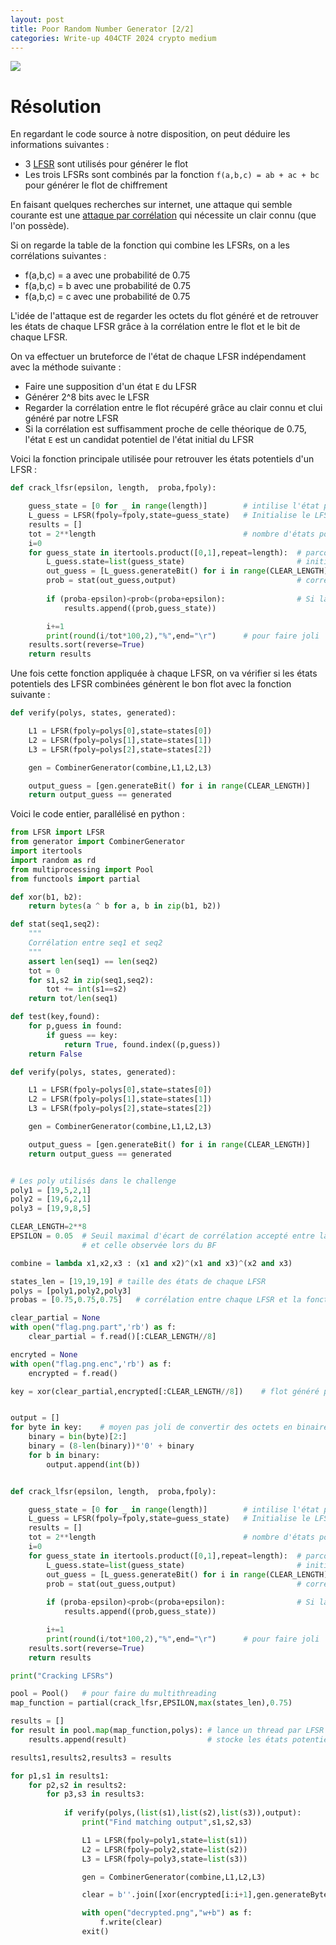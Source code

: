```yaml
---
layout: post
title: Poor Random Number Generator [2/2]
categories: Write-up 404CTF 2024 crypto medium
---
```

![](images/prng2_screenshot.png)

# Résolution

En regardant le code source à notre disposition, on peut déduire les informations suivantes :
- 3 [LFSR](https://fr.wikipedia.org/wiki/Registre_%C3%A0_d%C3%A9calage_%C3%A0_r%C3%A9troaction_lin%C3%A9aire) sont utilisés pour générer le flot
- Les trois LFSRs sont combinés par la fonction `f(a,b,c) = ab + ac + bc` pour générer le flot de chiffrement

En faisant quelques recherches sur internet, une attaque qui semble courante est une [attaque par corrélation](https://en.wikipedia.org/wiki/Correlation_attack) qui nécessite un clair connu (que l'on possède).

Si on regarde la table de la fonction qui combine les LFSRs, on a les corrélations suivantes :
- f(a,b,c) = a avec une probabilité de 0.75
- f(a,b,c) = b avec une probabilité de 0.75
- f(a,b,c) = c avec une probabilité de 0.75

L'idée de l'attaque est de regarder les octets du flot généré et de retrouver les états de chaque LFSR grâce à la corrélation entre le flot et le bit de chaque LFSR.

On va effectuer un bruteforce de l'état de chaque LFSR indépendament avec la méthode suivante :
- Faire une supposition d'un état `E` du LFSR
- Générer 2^8 bits avec le LFSR
- Regarder la corrélation entre le flot récupéré grâce au clair connu et clui généré par notre LFSR
- Si la corrélation est suffisamment proche de celle théorique de 0.75, l'état `E` est un candidat potentiel de l'état initial du LFSR

Voici la fonction principale utilisée pour retrouver les états potentiels d'un LFSR :
```python
def crack_lfsr(epsilon, length,  proba,fpoly):

	guess_state = [0 for _ in range(length)]		# intilise l'état pour un BF
	L_guess = LFSR(fpoly=fpoly,state=guess_state)	# Initialise le LFSR
	results = []
	tot = 2**length  								# nombre d'états potentiels
	i=0
	for guess_state in itertools.product([0,1],repeat=length):	# parcours tous les états potentiels
		L_guess.state=list(guess_state)							# initialise le LFSR avec l'état potentiel
		out_guess = [L_guess.generateBit() for i in range(CLEAR_LENGTH)]	# génère le flot de sortie du LFSR
		prob = stat(out_guess,output)							# corrélation entre le flot du challenge et du LFSR qu'on BF
		
		if (proba-epsilon)<prob<(proba+epsilon):				# Si la proba est suffisament proche (à un seuil epsilon qu'on choisi)
			results.append((prob,guess_state))

		i+=1
		print(round(i/tot*100,2),"%",end="\r")		# pour faire joli
	results.sort(reverse=True)
	return results
```

Une fois cette fonction appliquée à chaque LFSR, on va vérifier si les états potentiels des LFSR combinées génèrent le bon flot avec la fonction suivante :
```python
def verify(polys, states, generated):

	L1 = LFSR(fpoly=polys[0],state=states[0])
	L2 = LFSR(fpoly=polys[1],state=states[1])
	L3 = LFSR(fpoly=polys[2],state=states[2])

	gen = CombinerGenerator(combine,L1,L2,L3)

	output_guess = [gen.generateBit() for i in range(CLEAR_LENGTH)]
	return output_guess == generated
```

Voici le code entier, parallélisé en python :
```python
from LFSR import LFSR
from generator import CombinerGenerator
import itertools
import random as rd
from multiprocessing import Pool
from functools import partial

def xor(b1, b2):
	return bytes(a ^ b for a, b in zip(b1, b2))

def stat(seq1,seq2):
	"""
	Corrélation entre seq1 et seq2
	"""
	assert len(seq1) == len(seq2)
	tot = 0
	for s1,s2 in zip(seq1,seq2):
		tot += int(s1==s2)
	return tot/len(seq1)

def test(key,found):
	for p,guess in found:
		if guess == key:
			return True, found.index((p,guess))
	return False

def verify(polys, states, generated):

	L1 = LFSR(fpoly=polys[0],state=states[0])
	L2 = LFSR(fpoly=polys[1],state=states[1])
	L3 = LFSR(fpoly=polys[2],state=states[2])

	gen = CombinerGenerator(combine,L1,L2,L3)

	output_guess = [gen.generateBit() for i in range(CLEAR_LENGTH)]
	return output_guess == generated


# Les poly utilisés dans le challenge
poly1 = [19,5,2,1]
poly2 = [19,6,2,1]
poly3 = [19,9,8,5]

CLEAR_LENGTH=2**8
EPSILON = 0.05	# Seuil maximal d'écart de corrélation accepté entre la valeur théorique
				# et celle observée lors du BF

combine = lambda x1,x2,x3 : (x1 and x2)^(x1 and x3)^(x2 and x3)

states_len = [19,19,19]	# taille des états de chaque LFSR
polys = [poly1,poly2,poly3]
probas = [0.75,0.75,0.75]	# corrélation entre chaque LFSR et la fonction de combinaison

clear_partial = None
with open("flag.png.part",'rb') as f:
	clear_partial = f.read()[:CLEAR_LENGTH//8]

encryted = None
with open("flag.png.enc",'rb') as f:
	encrypted = f.read()

key = xor(clear_partial,encrypted[:CLEAR_LENGTH//8])	# flot généré par le challenge


output = []
for byte in key:	# moyen pas joli de convertir des octets en binaire
	binary = bin(byte)[2:]
	binary = (8-len(binary))*'0' + binary
	for b in binary:
		output.append(int(b))


def crack_lfsr(epsilon, length,  proba,fpoly):

	guess_state = [0 for _ in range(length)]		# intilise l'état pour un BF
	L_guess = LFSR(fpoly=fpoly,state=guess_state)	# Initialise le LFSR
	results = []
	tot = 2**length  								# nombre d'états potentiels
	i=0
	for guess_state in itertools.product([0,1],repeat=length):	# parcours tous les états potentiels
		L_guess.state=list(guess_state)							# initialise le LFSR avec l'état potentiel
		out_guess = [L_guess.generateBit() for i in range(CLEAR_LENGTH)]	# génère le flot de sortie du LFSR
		prob = stat(out_guess,output)							# corrélation entre le flot du challenge et du LFSR qu'on BF
		
		if (proba-epsilon)<prob<(proba+epsilon):				# Si la proba est suffisament proche (à un seuil epsilon qu'on choisi)
			results.append((prob,guess_state))

		i+=1
		print(round(i/tot*100,2),"%",end="\r")		# pour faire joli
	results.sort(reverse=True)
	return results

print("Cracking LFSRs")

pool = Pool()	# pour faire du multithreading
map_function = partial(crack_lfsr,EPSILON,max(states_len),0.75)

results = []
for result in pool.map(map_function,polys):	# lance un thread par LFSR
	results.append(result)					# stocke les états potentiels

results1,results2,results3 = results

for p1,s1 in results1:
	for p2,s2 in results2:
		for p3,s3 in results3:
			
			if verify(polys,(list(s1),list(s2),list(s3)),output):
				print("Find matching output",s1,s2,s3)

				L1 = LFSR(fpoly=poly1,state=list(s1))
				L2 = LFSR(fpoly=poly2,state=list(s2))
				L3 = LFSR(fpoly=poly3,state=list(s3))

				gen = CombinerGenerator(combine,L1,L2,L3)

				clear = b''.join([xor(encrypted[i:i+1],gen.generateByte()) for i in range(len(encrypted))])	# déchiffre le fichier chiffré

				with open("decrypted.png","w+b") as f:
					f.write(clear)
				exit()
```